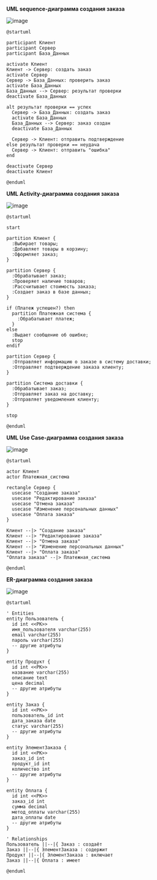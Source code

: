 **UML sequence-диаграмма создания заказа**

![image](https://github.com/cyberlizka/-/assets/164761247/04c50868-bc59-4f5c-80f8-1ae264b95426)
```
@startuml

participant Клиент
participant Сервер
participant База_Данных

activate Клиент
Клиент -> Сервер: создать заказ
activate Сервер
Сервер -> База_Данных: проверить заказ
activate База_Данных
База_Данных --> Сервер: результат проверки
deactivate База_Данных

alt результат проверки == успех
  Сервер -> База_Данных: создать заказ
  activate База_Данных
  База_Данных --> Сервер: заказ создан
  deactivate База_Данных

  Сервер -> Клиент: отправить подтверждение
else результат проверки == неудача
  Сервер -> Клиент: отправить "ошибка"
end

deactivate Сервер
deactivate Клиент

@enduml
```

**UML Activity-диаграмма создания заказа**

![image](https://github.com/cyberlizka/-/assets/164761247/39032759-b09b-49cc-9c80-9fa2c0f17a9a)
```
@startuml

start

partition Клиент {
  :Выбирает товары;
  :Добавляет товары в корзину;
  :Оформляет заказ;
}

partition Сервер {
  :Обрабатывает заказ;
  :Проверяет наличие товаров;
  :Рассчитывает стоимость заказа;
  :Создает заказ в базе данных;
}

if (Платеж успешен?) then
  partition Платежная система {
    :Обрабатывает платеж;
  }
else
  :Выдает сообщение об ошибке;
  stop
endif

partition Сервер {
  :Отправляет информацию о заказе в систему доставки;
  :Отправляет подтверждение заказа клиенту;
}

partition Система доставки {
  :Обрабатывает заказ;
  :Отправляет заказ на доставку;
  :Отправляет уведомления клиенту;
}

stop

@enduml
```

**UML Use Case-диаграмма создания заказа**

![image](https://github.com/cyberlizka/-/assets/164761247/d5043cd7-ea11-44ad-8617-68666490787f)
```
@startuml

actor Клиент
actor Платежная_система

rectangle Сервер {
  usecase "Создание заказа"
  usecase "Редактирование заказа"
  usecase "Отмена заказа"
  usecase "Изменение персональных данных"
  usecase "Оплата заказа"
}

Клиент --|> "Создание заказа"
Клиент --|> "Редактирование заказа"
Клиент --|> "Отмена заказа"
Клиент --|> "Изменение персональных данных"
Клиент --|> "Оплата заказа"
"Оплата заказа" --|> Платежная_система 

@enduml
```

**ER-диаграмма создания заказа**

![image](https://github.com/cyberlizka/-/assets/164761247/33ed6eef-11f4-477d-bbf3-1ae70df3e39f)
```
@startuml

' Entities
entity Пользователь {
  id int <<PK>>
  имя_пользователя varchar(255)
  email varchar(255)
  пароль varchar(255)
  -- другие атрибуты
}

entity Продукт {
  id int <<PK>>
  название varchar(255)
  описание text
  цена decimal
  -- другие атрибуты
}

entity Заказ {
  id int <<PK>>
  пользователь_id int
  дата_заказа date
  статус varchar(255)
  -- другие атрибуты
}

entity ЭлементЗаказа {
  id int <<PK>>
  заказ_id int
  продукт_id int
  количество int
  -- другие атрибуты
}

entity Оплата {
  id int <<PK>>
  заказ_id int
  сумма decimal
  метод_оплаты varchar(255)
  дата_оплаты date
  -- другие атрибуты
}

' Relationships
Пользователь ||--|{ Заказ : создаёт
Заказ ||--|{ ЭлементЗаказа : содержит
Продукт ||--|{ ЭлементЗаказа : включает
Заказ ||--|{ Оплата : имеет

@enduml
```
